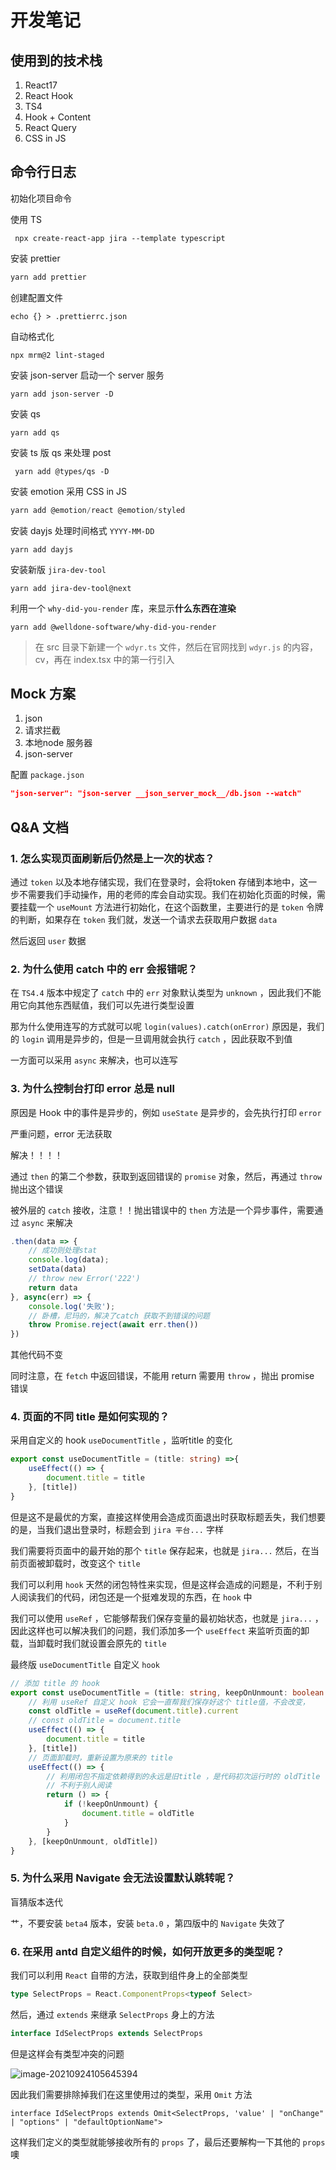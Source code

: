 # 开发笔记

## 使用到的技术栈

1. React17
2. React Hook
3. TS4
4. Hook + Content
5. React Query
6. CSS in JS



## 命令行日志

初始化项目命令

使用 TS

```shell
 npx create-react-app jira --template typescript
```

安装 prettier

```js
yarn add prettier
```

创建配置文件 

```tsx
echo {} > .prettierrc.json
```

自动格式化

```shell
npx mrm@2 lint-staged
```

安装 json-server 启动一个 server 服务

```shell
yarn add json-server -D
```

安装 qs

```shell
yarn add qs
```

安装 ts 版 qs 来处理 post

```shell
 yarn add @types/qs -D
```

安装 emotion 采用 CSS in JS

```js
yarn add @emotion/react @emotion/styled
```

安装 dayjs 处理时间格式 `YYYY-MM-DD`

```shell
yarn add dayjs
```

安装新版 `jira-dev-tool`

```shell
yarn add jira-dev-tool@next
```

利用一个  `why-did-you-render` 库，来显示**什么东西在渲染**

```shell
yarn add @welldone-software/why-did-you-render
```

> 在 src 目录下新建一个 `wdyr.ts` 文件，然后在官网找到 `wdyr.js` 的内容，cv，再在 index.tsx 中的第一行引入  

## Mock 方案

1. json
2. 请求拦截
3. 本地node 服务器
4. json-server

配置 `package.json`

```json
"json-server": "json-server __json_server_mock__/db.json --watch"
```



## Q&A 文档

### 1. 怎么实现页面刷新后仍然是上一次的状态？

通过 `token` 以及本地存储实现，我们在登录时，会将token 存储到本地中，这一步不需要我们手动操作，用的老师的库会自动实现。我们在初始化页面的时候，需要挂载一个 `useMount` 方法进行初始化，在这个函数里，主要进行的是 `token` 令牌的判断，如果存在 `token` 我们就，发送一个请求去获取用户数据 `data`

然后返回 `user` 数据 

### 2. 为什么使用 catch 中的 err 会报错呢？

在 `TS4.4` 版本中规定了 `catch` 中的 `err` 对象默认类型为 `unknown` ，因此我们不能用它向其他东西赋值，我们可以先进行类型设置

那为什么使用连写的方式就可以呢 `login(values).catch(onError)` 原因是，我们的 `login` 调用是异步的，但是一旦调用就会执行 `catch` ，因此获取不到值

一方面可以采用 `async` 来解决，也可以连写

### 3. 为什么控制台打印 error 总是 null

原因是 Hook 中的事件是异步的，例如 `useState` 是异步的，会先执行打印 `error`

严重问题，error 无法获取

解决！！！！

通过 `then` 的第二个参数，获取到返回错误的 `promise` 对象，然后，再通过 `throw` 抛出这个错误

被外层的 `catch` 接收，注意！！抛出错误中的 `then` 方法是一个异步事件，需要通过 `async` 来解决

```js
.then(data => {
    // 成功则处理stat
    console.log(data);
    setData(data)
    // throw new Error('222')
    return data
}, async(err) => {
    console.log('失败');
    // 卧槽，尼玛的，解决了catch 获取不到错误的问题
    throw Promise.reject(await err.then())
})
```

其他代码不变

同时注意，在 `fetch` 中返回错误，不能用 return 需要用 `throw` ，抛出 promise 错误

### 4. 页面的不同 title 是如何实现的？

采用自定义的 hook `useDocumentTitle` ，监听title 的变化

```ts
export const useDocumentTitle = (title: string) =>{
    useEffect(() => {
        document.title = title
    }, [title])
}
```

但是这不是最优的方案，直接这样使用会造成页面退出时获取标题丢失，我们想要的是，当我们退出登录时，标题会到 `jira 平台...` 字样

我们需要将页面中的最开始的那个 `title` 保存起来，也就是 `jira...` 然后，在当前页面被卸载时，改变这个 `title` 

我们可以利用 `hook` 天然的闭包特性来实现，但是这样会造成的问题是，不利于别人阅读我们的代码，闭包还是一个挺难发现的东西，在 `hook` 中

我们可以使用 `useRef` ，它能够帮我们保存变量的最初始状态，也就是 `jira...` ，因此这样也可以解决我们的问题，我们添加多一个 `useEffect` 来监听页面的卸载，当卸载时我们就设置会原先的 `title`

最终版 `useDocumentTitle` 自定义 `hook`

```ts
// 添加 title 的 hook
export const useDocumentTitle = (title: string, keepOnUnmount: boolean = true) => {
    // 利用 useRef 自定义 hook 它会一直帮我们保存好这个 title值，不会改变，
    const oldTitle = useRef(document.title).current
    // const oldTitle = document.title
    useEffect(() => {
        document.title = title
    }, [title])
    // 页面卸载时，重新设置为原来的 title
    useEffect(() => {
        // 利用闭包不指定依赖得到的永远是旧title ，是代码初次运行时的 oldTitle
        // 不利于别人阅读
        return () => {
            if (!keepOnUnmount) {
                document.title = oldTitle
            }
        }
    }, [keepOnUnmount, oldTitle])
}
```

### 5. 为什么采用 Navigate 会无法设置默认跳转呢？

盲猜版本迭代

艹，不要安装 `beta4` 版本，安装 `beta.0` ，第四版中的 `Navigate` 失效了

### 6. 在采用 antd 自定义组件的时候，如何开放更多的类型呢？

我们可以利用 `React` 自带的方法，获取到组件身上的全部类型

```ts
type SelectProps = React.ComponentProps<typeof Select>
```

然后，通过 `extends` 来继承 `SelectProps` 身上的方法

```ts
interface IdSelectProps extends SelectProps 
```

但是这样会有类型冲突的问题

![image-20210924105645394](https://ljcimg.oss-cn-beijing.aliyuncs.com/img/image-20210924105645394.png)

因此我们需要排除掉我们在这里使用过的类型，采用 `Omit` 方法

```tsx
interface IdSelectProps extends Omit<SelectProps, 'value' | "onChange" | "options" | "defaultOptionName">
```

这样我们定义的类型就能够接收所有的 `props` 了，最后还要解构一下其他的 `props` 噢
